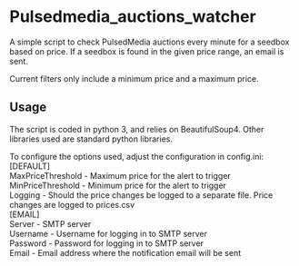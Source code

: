 # Pulsedmedia_auctions_watcher
A simple script to check PulsedMedia auctions every minute for a seedbox based on price.
If a seedbox is found in the given price range, an email is sent.

Current filters only include a minimum price and a maximum price.

## Usage
The script is coded in python 3, and relies on BeautifulSoup4.
Other libraries used are standard python libraries.

To configure the options used, adjust the configuration in config.ini:  
[DEFAULT]  
MaxPriceThreshold - Maximum price for the alert to trigger  
MinPriceThreshold - Minimum price for the alert to trigger  
Logging - Should the price changes be logged to a separate file. Price changes are logged to prices.csv  
[EMAIL]  
Server - SMTP server  
Username - Username for logging in to SMTP server  
Password - Password for logging in to SMTP server  
Email - Email address where the notification email will be sent  
